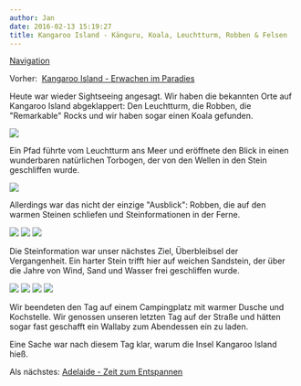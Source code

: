 ```yaml
---
author: Jan
date: 2016-02-13 15:19:27
title: Kangaroo Island - Känguru, Koala, Leuchtturm, Robben & Felsen
---
```


[Navigation](/posts/30-der-stuart-highway/)

Vorher:  [Kangaroo Island - Erwachen im Paradies](../day_13)

Heute war wieder Sightseeing angesagt. Wir haben die bekannten Orte auf
Kangaroo Island abgeklappert: Den Leuchtturm, die Robben, die
"Remarkable" Rocks und wir haben sogar einen Koala gefunden.

![](images/lighthouse.jpg)

Ein Pfad führte vom Leuchtturm ans Meer und eröffnete den Blick in einen
wunderbaren natürlichen Torbogen, der von den Wellen in den Stein geschliffen
wurde.

![](images/hole.jpg)

Allerdings war das nicht der einzige "Ausblick": Robben, die auf den warmen
Steinen schliefen und Steinformationen in der Ferne.

![](images/seals_sun.jpg)
![](images/seals_pool.jpg)
![](images/maddy.jpg)

Die Steinformation war unser nächstes Ziel, Überbleibsel der Vergangenheit. Ein
harter Stein trifft hier auf weichen Sandstein, der über die Jahre von Wind,
Sand und Wasser frei geschliffen wurde.

![](images/jamie1.jpg)
![](images/jamie2.jpg)
![](images/jamie3.jpg)
![](images/rock.jpg)

Wir beendeten den Tag auf einem Campingplatz mit warmer Dusche und Kochstelle.
Wir genossen unseren letzten Tag auf der Straße und hätten sogar fast geschafft
ein Wallaby zum Abendessen ein zu laden.

Eine Sache war nach diesem Tag klar, warum die Insel Kangaroo Island hieß.

Als nächstes: [Adelaide - Zeit zum Entspannen](../day_15)
